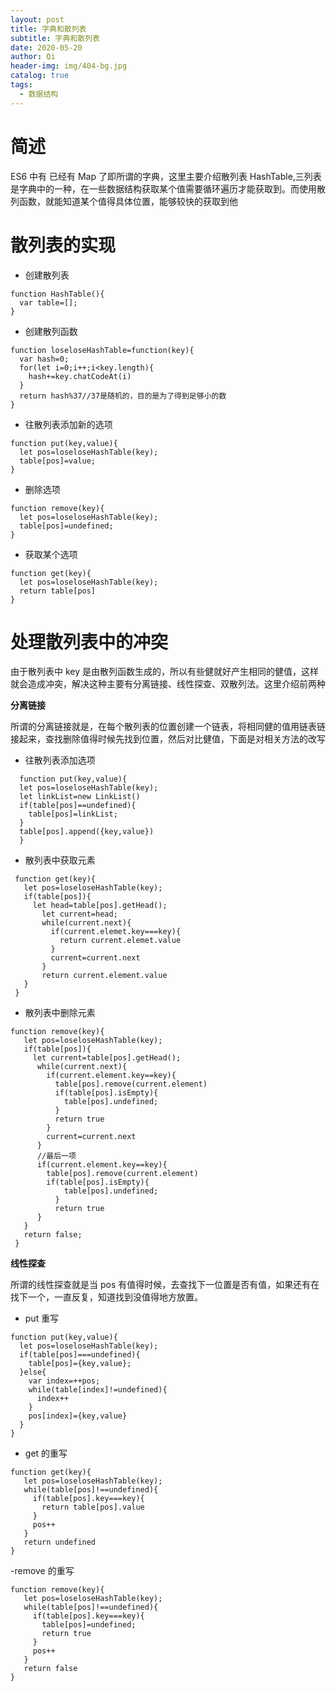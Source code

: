 ```yaml
---
layout: post
title: 字典和散列表
subtitle: 字典和散列表
date: 2020-05-20
author: Qi
header-img: img/404-bg.jpg
catalog: true
tags:
  - 数据结构
---
```


# 简述

ES6 中有 已经有 Map 了即所谓的字典，这里主要介绍散列表 HashTable,三列表是字典中的一种，在一些数据结构获取某个值需要循环遍历才能获取到。而使用散列函数，就能知道某个值得具体位置，能够较快的获取到他

# 散列表的实现

- 创建散列表

```
function HashTable(){
  var table=[];
}
```

- 创建散列函数

```
function loseloseHashTable=function(key){
  var hash=0;
  for(let i=0;i++;i<key.length){
    hash+=key.chatCodeAt(i)
  }
  return hash%37//37是随机的，目的是为了得到足够小的数
}
```

- 往散列表添加新的选项

```
function put(key,value){
  let pos=loseloseHashTable(key);
  table[pos]=value;
}
```

- 删除选项

```
function remove(key){
  let pos=loseloseHashTable(key);
  table[pos]=undefined;
}
```

- 获取某个选项

```
function get(key){
  let pos=loseloseHashTable(key);
  return table[pos]
}
```

# 处理散列表中的冲突

由于散列表中 key 是由散列函数生成的，所以有些健就好产生相同的健值，这样就会造成冲突，解决这种主要有分离链接、线性探查、双散列法。这里介绍前两种

**分离链接**

所谓的分离链接就是，在每个散列表的位置创建一个链表，将相同健的值用链表链接起来，查找删除值得时候先找到位置，然后对比健值，下面是对相关方法的改写

- 往散列表添加选项

```
  function put(key,value){
  let pos=loseloseHashTable(key);
  let linkList=new LinkList()
  if(table[pos]==undefined){
    table[pos]=linkList;
  }
  table[pos].append({key,value})
  }
```

- 散列表中获取元素

```
 function get(key){
   let pos=loseloseHashTable(key);
   if(table[pos]){
     let head=table[pos].getHead();
       let current=head;
       while(current.next){
         if(current.elemet.key===key){
           return current.elemet.value
         }
         current=current.next
       }
       return current.element.value
   }
 }
```

- 散列表中删除元素

```
function remove(key){
   let pos=loseloseHashTable(key);
   if(table[pos]){
     let current=table[pos].getHead();
      while(current.next){
        if(current.element.key==key){
          table[pos].remove(current.element)
          if(table[pos].isEmpty){
            table[pos].undefined;
          }
          return true
        }
        current=current.next
      }
      //最后一项
      if(current.element.key==key){
        table[pos].remove(current.element)
        if(table[pos].isEmpty){
            table[pos].undefined;
          }
          return true
      }
   }
   return false;
 }
```

**线性探查**

所谓的线性探查就是当 pos 有值得时候，去查找下一位置是否有值，如果还有在找下一个，一直反复，知道找到没值得地方放置。

- put 重写

```
function put(key,value){
  let pos=loseloseHashTable(key);
  if(table[pos]===undefined){
    table[pos]={key,value};
  }else{
    var index=++pos;
    while(table[index]!=undefined){
      index++
    }
    pos[index]={key,value}
  }
}
```

- get 的重写

```
function get(key){
   let pos=loseloseHashTable(key);
   while(table[pos]!==undefined){
     if(table[pos].key===key){
       return table[pos].value
     }
     pos++
   }
   return undefined
}
```

-remove 的重写

```
function remove(key){
   let pos=loseloseHashTable(key);
   while(table[pos]!==undefined){
     if(table[pos].key===key){
       table[pos]=undefined;
       return true
     }
     pos++
   }
   return false
}
```
